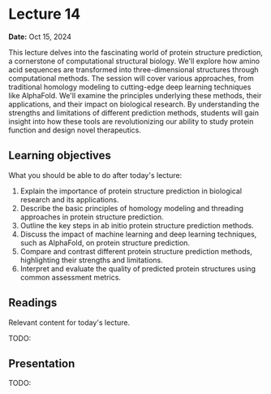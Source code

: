 # Lecture 14

**Date:** Oct 15, 2024

This lecture delves into the fascinating world of protein structure prediction, a cornerstone of computational structural biology. We'll explore how amino acid sequences are transformed into three-dimensional structures through computational methods. The session will cover various approaches, from traditional homology modeling to cutting-edge deep learning techniques like AlphaFold. We'll examine the principles underlying these methods, their applications, and their impact on biological research. By understanding the strengths and limitations of different prediction methods, students will gain insight into how these tools are revolutionizing our ability to study protein function and design novel therapeutics.

## Learning objectives

What you should be able to do after today's lecture:

1.  Explain the importance of protein structure prediction in biological research and its applications.
2.  Describe the basic principles of homology modeling and threading approaches in protein structure prediction.
3.  Outline the key steps in ab initio protein structure prediction methods.
4.  Discuss the impact of machine learning and deep learning techniques, such as AlphaFold, on protein structure prediction.
5.  Compare and contrast different protein structure prediction methods, highlighting their strengths and limitations.
6.  Interpret and evaluate the quality of predicted protein structures using common assessment metrics.

## Readings

Relevant content for today's lecture.

TODO:

## Presentation

TODO:
